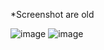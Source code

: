 *Screenshot are old

![image](https://user-images.githubusercontent.com/95122845/221430687-7897ff0c-fb48-4a00-85da-5671b4a578dd.png)
![image](https://user-images.githubusercontent.com/95122845/221430813-86fe09c2-fea8-4f5e-aa02-d4d233627417.png)
